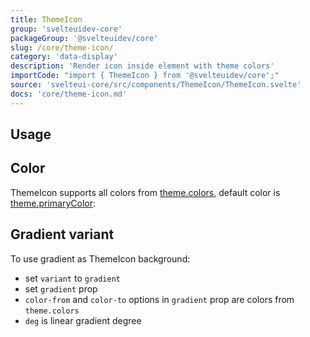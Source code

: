 ```yaml
---
title: ThemeIcon
group: 'svelteuidev-core'
packageGroup: '@svelteuidev/core'
slug: /core/theme-icon/
category: 'data-display'
description: 'Render icon inside element with theme colors'
importCode: "import { ThemeIcon } from '@svelteuidev/core';"
source: 'svelteui-core/src/components/ThemeIcon/ThemeIcon.svelte'
docs: 'core/theme-icon.md'
---
```


<script>
	import { Demo, ThemeIconDemos } from '@svelteuidev/demos';
</script>

## Usage

<Demo demo={ThemeIconDemos.configurator} />

## Color

ThemeIcon supports all colors from [theme.colors](/theming/extend-theme/#default-colors), default color is [theme.primaryColor](/theming/extend-theme/#primary-color):

<Demo demo={ThemeIconDemos.colors} />

## Gradient variant

To use gradient as ThemeIcon background:

- set `variant` to `gradient`
- set `gradient` prop
- `color-from` and `color-to` options in `gradient` prop are colors from `theme.colors`
- `deg` is linear gradient degree

<Demo demo={ThemeIconDemos.gradient} />
